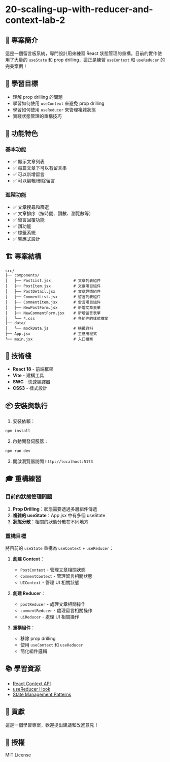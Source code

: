 # 20-scaling-up-with-reducer-and-context-lab-2

## 📝 專案簡介

這是一個留言板系統，專門設計用來練習 React 狀態管理的重構。目前的實作使用了大量的 `useState` 和 prop drilling，這正是練習 `useContext` 和 `useReducer` 的完美案例！

## 🎯 學習目標

- 理解 prop drilling 的問題
- 學習如何使用 `useContext` 來避免 prop drilling
- 學習如何使用 `useReducer` 來管理複雜狀態
- 實踐狀態管理的重構技巧

## 🚀 功能特色

### 基本功能
- ✅ 顯示文章列表
- ✅ 每篇文章下可以有留言串
- ✅ 可以新增留言
- ✅ 可以編輯/刪除留言

### 進階功能
- ✅ 文章搜尋和篩選
- ✅ 文章排序（按時間、讚數、瀏覽數等）
- ✅ 留言回覆功能
- ✅ 讚功能
- ✅ 標籤系統
- ✅ 響應式設計

## 🏗️ 專案結構

```
src/
├── components/
│   ├── PostList.jsx          # 文章列表組件
│   ├── PostItem.jsx          # 文章項目組件
│   ├── PostDetail.jsx        # 文章詳情組件
│   ├── CommentList.jsx       # 留言列表組件
│   ├── CommentItem.jsx       # 留言項目組件
│   ├── NewPostForm.jsx       # 新增文章表單
│   ├── NewCommentForm.jsx    # 新增留言表單
│   └── *.css                 # 各組件的樣式檔案
├── data/
│   └── mockData.js           # 模擬資料
├── App.jsx                   # 主應用程式
└── main.jsx                  # 入口檔案
```

## 🔧 技術棧

- **React 18** - 前端框架
- **Vite** - 建構工具
- **SWC** - 快速編譯器
- **CSS3** - 樣式設計

## 📦 安裝與執行

1. 安裝依賴：
```bash
npm install
```

2. 啟動開發伺服器：
```bash
npm run dev
```

3. 開啟瀏覽器訪問 `http://localhost:5173`

## 🎓 重構練習

### 目前的狀態管理問題

1. **Prop Drilling**：狀態需要透過多層組件傳遞
2. **複雜的 useState**：App.jsx 中有多個 useState
3. **狀態分散**：相關的狀態分散在不同地方

### 重構目標

將目前的 `useState` 重構為 `useContext` + `useReducer`：

1. **創建 Context**：
   - `PostContext` - 管理文章相關狀態
   - `CommentContext` - 管理留言相關狀態
   - `UIContext` - 管理 UI 相關狀態

2. **創建 Reducer**：
   - `postReducer` - 處理文章相關操作
   - `commentReducer` - 處理留言相關操作
   - `uiReducer` - 處理 UI 相關操作

3. **重構組件**：
   - 移除 prop drilling
   - 使用 `useContext` 和 `useReducer`
   - 簡化組件邏輯

## 📚 學習資源

- [React Context API](https://react.dev/reference/react/createContext)
- [useReducer Hook](https://react.dev/reference/react/useReducer)
- [State Management Patterns](https://react.dev/learn/managing-state)

## 🤝 貢獻

這是一個學習專案，歡迎提出建議和改進意見！

## 📄 授權

MIT License
